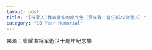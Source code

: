 ```yaml
---
layout: post
title: "[待录入]我素敬仰的廖先生（罗先致：曾任新22师营长）"
category: "10 Year Memorial"
---
```

来源：廖耀湘将军逝世十周年纪念集